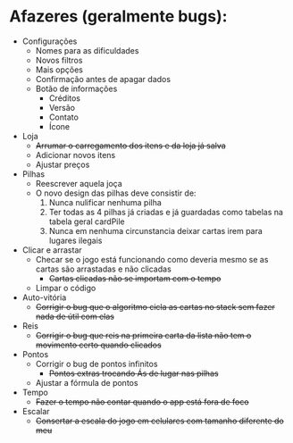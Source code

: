 # Afazeres (geralmente bugs):
- Configurações
    - Nomes para as dificuldades
    - Novos filtros
    - Mais opções
    - Confirmação antes de apagar dados
    - Botão de informações
        - Créditos
        - Versão
        - Contato
        - Ícone
- Loja
    - ~~Arrumar o carregamento dos itens e da loja já salva~~
    - Adicionar novos itens
    - Ajustar preços
- Pilhas
    - Reescrever aquela joça
    - O novo design das pilhas deve consistir de:
        1. Nunca nulificar nenhuma pilha
        2. Ter todas as 4 pilhas já criadas e já guardadas como tabelas na tabela geral cardPile
        3. Nunca em nenhuma circunstancia deixar cartas irem para lugares ilegais
- Clicar e arrastar
    - Checar se o jogo está funcionando como deveria mesmo se as cartas são arrastadas e não clicadas
        - ~~Cartas clicadas não se importam com o tempo~~
    - Limpar o código
- Auto-vitória
    - ~~Corrigir o bug que o algoritmo cicla as cartas no stack sem fazer nada de útil com elas~~
- Reis
    - ~~Corrigir o bug que reis na primeira carta da lista não tem o movimento certo quando clicados~~
- Pontos
    - Corrigir o bug de pontos infinitos
        - ~~Pontos extras trocando Ás de lugar nas pilhas~~
    - Ajustar a fórmula de pontos
- Tempo
    - ~~Fazer o tempo não contar quando o app está fora de foco~~
- Escalar
    - ~~Consertar a escala do jogo em celulares com tamanho diferente do meu~~
